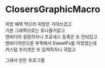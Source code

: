 # ClosersGraphicMacro
피방 혜택 먹으러 피방은 가야쓰겄고   
기본 그래픽으로는 토나올거같고  
엔비디아 설정하자니 프로세스 등록은 또 안되있고  
엔비디아만으론 부족해서 SweetFx를 끼얹었는데  
커스텀 프리셋은 또 입력하자니 귀찮고  
  
그래서 만든 프로그램

